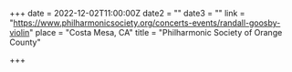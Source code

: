 +++
date = 2022-12-02T11:00:00Z
date2 = ""
date3 = ""
link = "https://www.philharmonicsociety.org/concerts-events/randall-goosby-violin"
place = "Costa Mesa, CA"
title = "Philharmonic Society of Orange County"

+++
